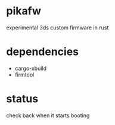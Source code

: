 # pikafw

experimental 3ds custom firmware in rust

# dependencies

- cargo-xbuild
- firmtool

# status

check back when it starts booting
